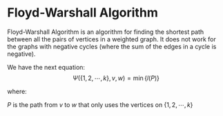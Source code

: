 # Floyd-Warshall Algorithm

Floyd-Warshall Algorithm is an algorithm for finding the shortest path between all the pairs of vertices in a weighted graph. It does not work for the graphs with negative cycles (where the sum of the edges in a cycle is negative).

We have the next equation:
$$\Psi(\{1, 2, \cdots, k\}, v, w) = \min\{l(P)\}$$

where:

$P$ is the path from $v$ to $w$ that only uses the vertices on $\{1, 2, \cdots, k\}$


